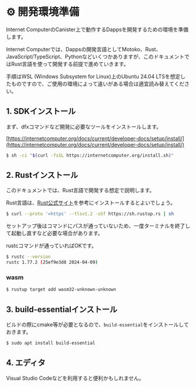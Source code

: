 # ⚙ 開発環境準備

Internet ComputerのCanister上で動作するDappsを開発するための環境を準備します。

Internet Computerでは、Dappsの開発言語としてMotoko、Rust、JavaScript/TypeScript、Pythonなどいくつかありますが、このドキュメントではRust言語を使って開発する前提で進めていきます。

手順はWSL (Windows Subsystem for Linux)上のUbuntu 24.04 LTSを想定したものですので、ご使用の環境によって違いがある場合は適宜読み替えてください。

## 1. SDKインストール

まず、dfxコマンドなど開発に必要なツールをインストールします。

[https://internetcomputer.org/docs/current/developer-docs/setup/install/](https://internetcomputer.org/docs/current/developer-docs/setup/install/)


```bash
$ sh -ci "$(curl -fsSL https://internetcomputer.org/install.sh)"
```

## 2. Rustインストール

このドキュメントでは、Rust言語で開発する想定で説明します。

Rust言語は、[Rust公式サイト](https://www.rust-lang.org/tools/install)を参考にインストールするとよいでしょう。


```bash
$ curl --proto '=https' --tlsv1.2 -sSf https://sh.rustup.rs | sh
```

セットアップ後はコマンドにパスが通っていないため、一度ターミナルを終了して起動し直すなど必要な場合があります。

rustcコマンドが通っていればOKです。

```bash
$ rustc --version
rustc 1.77.2 (25ef9e3d8 2024-04-09)
```

### wasm

```bash
$ rustup target add wasm32-unknown-unknown
```

## 3. build-essentialインストール

ビルドの際にcmake等が必要となるので、`build-essential`をインストールしておきます。

```bash
$ sudo apt install build-essential
```

## 4. エディタ

Visual Studio Codeなどを利用すると便利かもしれません。
